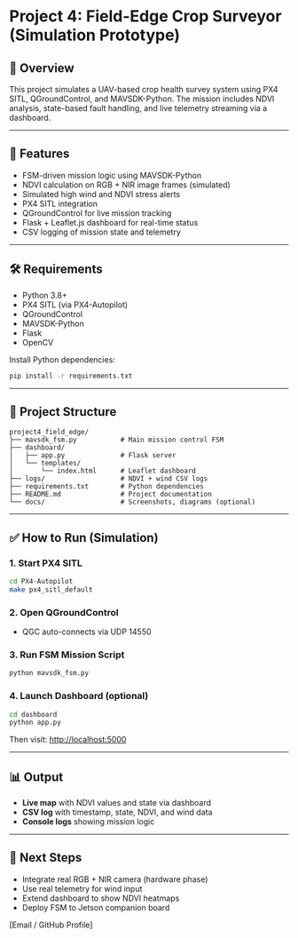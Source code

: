 # Project 4: Field-Edge Crop Surveyor (Simulation Prototype)

## 📌 Overview
This project simulates a UAV-based crop health survey system using PX4 SITL, QGroundControl, and MAVSDK-Python. The mission includes NDVI analysis, state-based fault handling, and live telemetry streaming via a dashboard.

---

## 🚀 Features
- FSM-driven mission logic using MAVSDK-Python
- NDVI calculation on RGB + NIR image frames (simulated)
- Simulated high wind and NDVI stress alerts
- PX4 SITL integration
- QGroundControl for live mission tracking
- Flask + Leaflet.js dashboard for real-time status
- CSV logging of mission state and telemetry

---

## 🛠️ Requirements
- Python 3.8+
- PX4 SITL (via PX4-Autopilot)
- QGroundControl
- MAVSDK-Python
- Flask
- OpenCV

Install Python dependencies:
```bash
pip install -r requirements.txt
```

---

## 🧩 Project Structure
```
project4_field_edge/
├── mavsdk_fsm.py           # Main mission control FSM
├── dashboard/
│   ├── app.py              # Flask server
│   └── templates/
│       └── index.html      # Leaflet dashboard
├── logs/                   # NDVI + wind CSV logs
├── requirements.txt        # Python dependencies
├── README.md               # Project documentation
└── docs/                   # Screenshots, diagrams (optional)
```

---

## ✅ How to Run (Simulation)

### 1. Start PX4 SITL
```bash
cd PX4-Autopilot
make px4_sitl_default
```

### 2. Open QGroundControl
- QGC auto-connects via UDP 14550

### 3. Run FSM Mission Script
```bash
python mavsdk_fsm.py
```

### 4. Launch Dashboard (optional)
```bash
cd dashboard
python app.py
```
Then visit: [http://localhost:5000](http://localhost:5000)

---

## 📊 Output
- **Live map** with NDVI values and state via dashboard
- **CSV log** with timestamp, state, NDVI, and wind data
- **Console logs** showing mission logic

---

## 🔄 Next Steps
- Integrate real RGB + NIR camera (hardware phase)
- Use real telemetry for wind input
- Extend dashboard to show NDVI heatmaps
- Deploy FSM to Jetson companion board


[Email / GitHub Profile]
